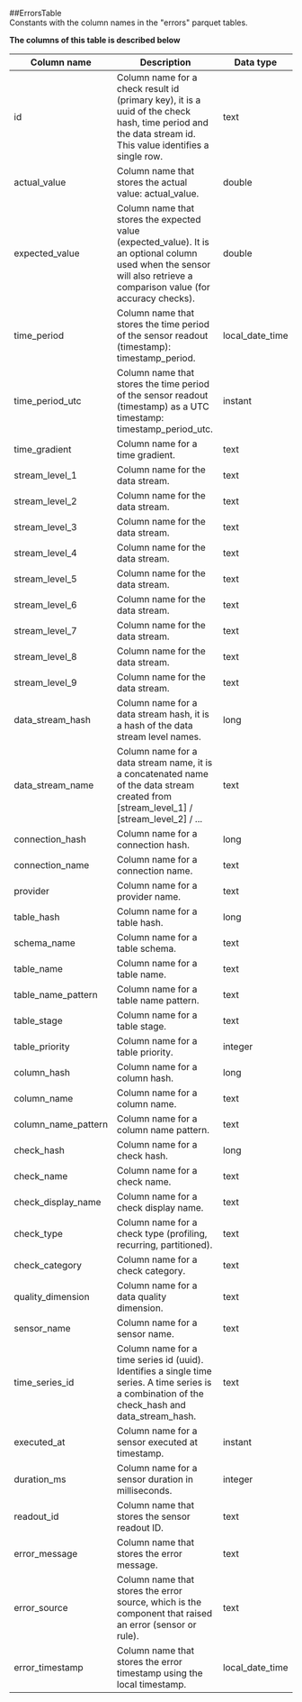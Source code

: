 ##ErrorsTable  
Constants with the column names in the &quot;errors&quot; parquet tables.  
  
**The columns of this table is described below**  
  
| Column name | Description | Data type |
|-------------|-------------|-----------|
 | id | Column name for a check result id (primary key), it is a uuid of the check hash, time period and the data stream id. This value identifies a single row. | text |
 | actual_value | Column name that stores the actual value: actual_value. | double |
 | expected_value | Column name that stores the expected value (expected_value). It is an optional column used when the sensor will also retrieve a comparison value (for accuracy checks). | double |
 | time_period | Column name that stores the time period of the sensor readout (timestamp): timestamp_period. | local_date_time |
 | time_period_utc | Column name that stores the time period of the sensor readout (timestamp) as a UTC timestamp: timestamp_period_utc. | instant |
 | time_gradient | Column name for a time gradient. | text |
 | stream_level_1 | Column name for the data stream. | text |
 | stream_level_2 | Column name for the data stream. | text |
 | stream_level_3 | Column name for the data stream. | text |
 | stream_level_4 | Column name for the data stream. | text |
 | stream_level_5 | Column name for the data stream. | text |
 | stream_level_6 | Column name for the data stream. | text |
 | stream_level_7 | Column name for the data stream. | text |
 | stream_level_8 | Column name for the data stream. | text |
 | stream_level_9 | Column name for the data stream. | text |
 | data_stream_hash | Column name for a data stream hash, it is a hash of the data stream level names. | long |
 | data_stream_name | Column name for a data stream name, it is a concatenated name of the data stream created from [stream_level_1] / [stream_level_2] / ... | text |
 | connection_hash | Column name for a connection hash. | long |
 | connection_name | Column name for a connection name. | text |
 | provider | Column name for a provider name. | text |
 | table_hash | Column name for a table hash. | long |
 | schema_name | Column name for a table schema. | text |
 | table_name | Column name for a table name. | text |
 | table_name_pattern | Column name for a table name pattern. | text |
 | table_stage | Column name for a table stage. | text |
 | table_priority | Column name for a table priority. | integer |
 | column_hash | Column name for a column hash. | long |
 | column_name | Column name for a column name. | text |
 | column_name_pattern | Column name for a column name pattern. | text |
 | check_hash | Column name for a check hash. | long |
 | check_name | Column name for a check name. | text |
 | check_display_name | Column name for a check display name. | text |
 | check_type | Column name for a check type (profiling, recurring, partitioned). | text |
 | check_category | Column name for a check category. | text |
 | quality_dimension | Column name for a data quality dimension. | text |
 | sensor_name | Column name for a sensor name. | text |
 | time_series_id | Column name for a time series id (uuid). Identifies a single time series. A time series is a combination of the check_hash and data_stream_hash. | text |
 | executed_at | Column name for a sensor executed at timestamp. | instant |
 | duration_ms | Column name for a sensor duration in milliseconds. | integer |
 | readout_id | Column name that stores the sensor readout ID. | text |
 | error_message | Column name that stores the error message. | text |
 | error_source | Column name that stores the error source, which is the component that raised an error (sensor or rule). | text |
 | error_timestamp | Column name that stores the error timestamp using the local timestamp. | local_date_time |

